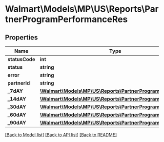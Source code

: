 # Walmart\Models\MP\US\Reports\PartnerProgramPerformanceRes

## Properties

Name | Type | Description | Notes
------------ | ------------- | ------------- | -------------
**statusCode** | **int** |  | [optional]
**status** | **string** |  | [optional]
**error** | **string** |  | [optional]
**partnerId** | **string** |  | [optional]
**_7dAY** | [**\Walmart\Models\MP\US\Reports\PartnerProgramPerformance**](PartnerProgramPerformance.md) |  | [optional]
**_14dAY** | [**\Walmart\Models\MP\US\Reports\PartnerProgramPerformance**](PartnerProgramPerformance.md) |  | [optional]
**_30dAY** | [**\Walmart\Models\MP\US\Reports\PartnerProgramPerformance**](PartnerProgramPerformance.md) |  | [optional]
**_60dAY** | [**\Walmart\Models\MP\US\Reports\PartnerProgramPerformance**](PartnerProgramPerformance.md) |  | [optional]
**_90dAY** | [**\Walmart\Models\MP\US\Reports\PartnerProgramPerformance**](PartnerProgramPerformance.md) |  | [optional]


[[Back to Model list]](./) [[Back to API list]](../../../../../README.md#supported-apis) [[Back to README]](../../../../../README.md)
